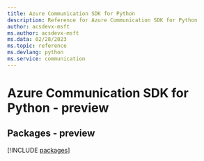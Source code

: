 ```yaml
---
title: Azure Communication SDK for Python
description: Reference for Azure Communication SDK for Python
author: acsdevx-msft
ms.author: acsdevx-msft
ms.data: 02/28/2023
ms.topic: reference
ms.devlang: python
ms.service: communication
---
```

# Azure Communication SDK for Python - preview
## Packages - preview
[!INCLUDE [packages](communication-index.md)]